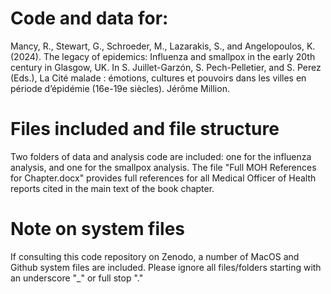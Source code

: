 # Code and data for:

Mancy, R., Stewart, G., Schroeder, M., Lazarakis, S., and Angelopoulos, K. (2024). The legacy of epidemics: Influenza and smallpox in the early 20th century in Glasgow, UK. In S. Juillet-Garzón, S. Pech-Pelletier, and S. Perez (Eds.), La Cité malade : émotions, cultures et pouvoirs dans les villes en période d’épidémie (16e-19e siècles). Jérôme Million.

# Files included and file structure
Two folders of data and analysis code are included: one for the influenza analysis, and one for the smallpox analysis. The file "Full MOH References for Chapter.docx" provides full references for all Medical Officer of Health reports cited in the main text of the book chapter.

# Note on system files
If consulting this code repository on Zenodo, a number of MacOS and Github system files are included. Please ignore all files/folders starting with an underscore "_" or full stop "."